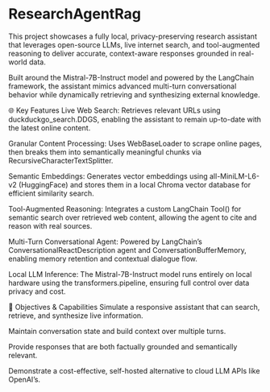 # ResearchAgentRag
This project showcases a fully local, privacy-preserving research assistant that leverages open-source LLMs, live internet search, and tool-augmented reasoning to deliver accurate, context-aware responses grounded in real-world data.

Built around the Mistral-7B-Instruct model and powered by the LangChain framework, the assistant mimics advanced multi-turn conversational behavior while dynamically retrieving and synthesizing external knowledge.

🌐 Key Features
Live Web Search: Retrieves relevant URLs using duckduckgo_search.DDGS, enabling the assistant to remain up-to-date with the latest online content.

Granular Content Processing: Uses WebBaseLoader to scrape online pages, then breaks them into semantically meaningful chunks via RecursiveCharacterTextSplitter.

Semantic Embeddings: Generates vector embeddings using all-MiniLM-L6-v2 (HuggingFace) and stores them in a local Chroma vector database for efficient similarity search.

Tool-Augmented Reasoning: Integrates a custom LangChain Tool() for semantic search over retrieved web content, allowing the agent to cite and reason with real sources.

Multi-Turn Conversational Agent: Powered by LangChain’s ConversationalReactDescription agent and ConversationBufferMemory, enabling memory retention and contextual dialogue flow.

Local LLM Inference: The Mistral-7B-Instruct model runs entirely on local hardware using the transformers.pipeline, ensuring full control over data privacy and cost.

🧩 Objectives & Capabilities
Simulate a responsive assistant that can search, retrieve, and synthesize live information.

Maintain conversation state and build context over multiple turns.

Provide responses that are both factually grounded and semantically relevant.

Demonstrate a cost-effective, self-hosted alternative to cloud LLM APIs like OpenAI’s.
